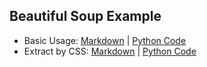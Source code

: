 ## Beautiful Soup Example

- Basic Usage: [Markdown](Beautiful_Soup_Basic.md) | [Python Code](bs_basic.py)
- Extract by CSS: [Markdown](Beautiful_Soup_Extarct_By_CSS.md) | [Python Code](bs_css.py)
